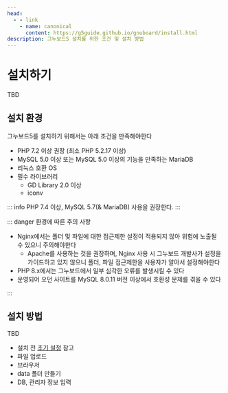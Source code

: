 ```yaml
---
head:
  - - link
    - name: canonical
      content: https://g5guide.github.io/gnuboard/install.html
description: 그누보드5 설치를 위한 조건 및 설치 방법
---
```


# 설치하기

TBD

## 설치 환경

그누보드5를 설치하기 위해서는 아래 조건을 만족해야한다

- PHP 7.2 이상 권장 (최소 PHP 5.2.17 이상)
- MySQL 5.0 이상 또는 MySQL 5.0 이상의 기능을 만족하는 MariaDB
- 리눅스 호환 OS
- 필수 라이브러리
  - GD Library 2.0 이상
  - iconv

::: info
PHP 7.4 이상, MySQL 5.7(& MariaDB) 사용을 권장한다.
:::

::: danger 환경에 따른 주의 사항

- Nginx에서는 폴더 및 파일에 대한 접근제한 설정이 적용되지 않아 위험에 노출될 수 있으니 주의해야한다
  - Apache를 사용하는 것을 권장하며, Nginx 사용 시 그누보드 개발사가 설정을 가이드하고 있지 않으니 폴더, 파일 접근제한을 사용자가 알아서 설정해야한다
- PHP 8.x에서는 그누보드에서 일부 심각한 오류를 발생시킬 수 있다
- 운영되어 오던 사이트를 MySQL 8.0.11 버전 이상에서 호환성 문제를 겪을 수 있다

:::

## 설치 방법

TBD

- 설치 전 [초기 설정](/gnuboard/config) 참고
- 파일 업로드
- 브라우저
- data 폴더 만들기
- DB, 관리자 정보 입력
